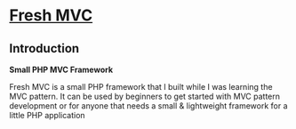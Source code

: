 [Fresh MVC](https://github.com/michaelandrew/Fresh-MVC)
===========

## Introduction

**Small PHP MVC Framework**

Fresh MVC is a small PHP framework that I built while I was learning the MVC pattern.
It can be used by beginners to get started with MVC pattern development or for anyone that needs a small & lightweight framework for a little PHP application
